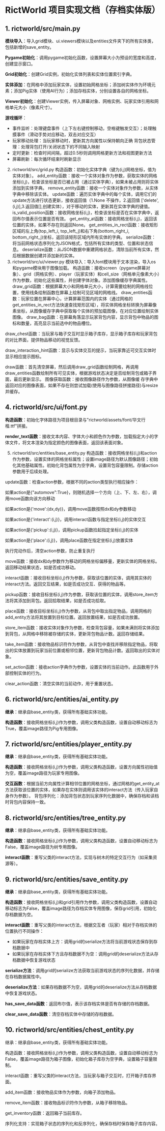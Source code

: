# RictWorld 项目实现文档（存档实体版）

## 1. rictworld/src/main.py

**模块导入**：导入grid模块、ui.viewers模块以及entities文件夹下的所有实体类，包括新增的save_entity。

**Pygame初始化**：调用pygame初始化函数，设置屏幕大小为预设的宽度和高度，创建显示窗口。

**Grid初始化**：创建Grid实例，初始化实体列表和实体位置索引字典。

**实体添加**：在网格中添加玩家实体，设置初始网格坐标；添加树实体作为环境元素；添加Pig实体（使用AI行为）；添加存档实体，分别设置各自的网格坐标。

**Viewer初始化**：创建Viewer实例，传入屏幕对象、网格实例、玩家实体引用和网格单元大小（像素尺寸）。

**游戏循环**：
- 事件监听：处理键盘事件（上下左右键控制移动，空格键触发交互）；处理触摸事件（滑动手势对应移动，双击对应交互）
- 玩家移动处理：当玩家移动时，更新其方向属性以保持朝向正确
背包状态管理：处理背包打开/关闭状态下的不同输入映射
- 定时更新：检查时间间隔，超过0.5秒则调用网格更新方法和视图更新方法
- 屏幕刷新：每次循环结束时刷新显示
2. rictworld/src/grid.py
构造函数：初始化实体字典（键为(i,j)网格坐标，值为实体对象）。
add_entity函数：接收一个实体对象作为参数，获取实体的网格坐标(i,j)，检查该坐标是否已被占用（通过实体字典），如果未被占用则将实体添加到实体字典。
remove_entity函数：接收一个实体对象作为参数，从实体字典中移除该实体。
update函数：遍历实体字典中的每个实体，调用它们的update方法进行状态更新，接收返回值（1.None 不操作，2.返回值 ['delete',(i,j)],3.返回值[],创建实体），对于移动的实体，更新其在实体字典的键值。
is_valid_position函数：接收网格坐标(i,j)，检查该坐标是否在实体字典中，返回布尔值表示位置是否有效。
get_entity_at函数：接收网格坐标(i,j)，返回该位置的实体，如果不存在则返回None。
get_entities_in_rect函数：接收矩形区域的左上角(top_left_i, top_left_j)和右下角(bottom_right_i, bottom_right_j)坐标，返回该矩形区域内所有实体的字典。
serialize函数：将当前网格状态序列化为JSON格式，包括所有实体的类型、位置和状态信息。
deserialize函数：从JSON数据中重建网格状态，清除当前所有实体，然后根据数据创建并添加新的实体。
3. rictworld/src/ui/viewer.py
模块导入：导入font模块用于文本渲染，导入os和pygame模块用于图像加载。
构造函数：接收screen（pygame屏幕对象）、grid（网格实例）、player（玩家实体）和cell_size（网格单元像素大小）作为参数，初始化这些属性，并创建字体对象。添加图像缓存字典属性。
draw_grid函数：根据屏幕大小和网格单元大小，计算需要绘制的网格线位置，使用线条绘制函数在屏幕上绘制可见区域的网格线。
draw_entities函数：玩家位置在屏幕中心，计算屏幕范围内的实体（通过网格的get_entities_in_rect方法快速查找矩形区域），将实体网格坐标转换为屏幕像素坐标，从图像缓存字典中获取每个实体的预加载图像，在对应位置绘制实体图像。
draw_bag函数：在屏幕角落显示玩家背包内容，显示背包中物品的图标和数量，高亮显示当前选中的物品槽位。

draw_chest函数：当玩家与箱子交互时显示箱子库存，显示箱子库存和玩家背包的对比界面，提供物品移动的视觉反馈。

draw_interaction_hint函数：显示与实体交互的提示，当玩家靠近可交互实体时显示相应提示图标。

draw函数：首先清空屏幕，然后调用draw_grid函数绘制网格，再调用draw_entities函数绘制所有可见实体，根据游戏状态决定是否绘制背包或箱子界面，最后更新显示。
图像获取函数：接收图像路径作为参数，从图像缓  存字典中返回对应的图像表面，如果不存在则尝试加载(使用与图像路径拼接路径)与resize并缓存。

## 4. rictworld/src/ui/font.py

**构造函数**：初始化字体路径为项目根目录与"rictworld/assets/font/华文行楷.ttf"拼接。

**render_text函数**：接收文本内容、字体大小和颜色作为参数，加载指定大小的字体文件，将文本渲染为指定颜色的图像表面，返回该表面对象。


5. rictworld/src/entities/base_entity.py
构造函数：接收网格坐标(i,j)和action作为参数，设置实体的网格坐标属性；设置image路径为默认图像路径；初始化其他基础属性。初始化背包属性为空字典，设置背包容量限制。存储action参数用于后续处理。

update函数：检查action参数，根据不同的action类型执行相应操作：

如果action是{"automove":True}，则随机选择一个方向（上、下、左、右），调用move函数向该方向移动

如果action是{'move':(dx,dy)}，调用move函数按照dx和dy参数移动

如果action是{'interact':(i,j)}，调用interact函数与指定坐标(i,j)的实体交互

如果action是{'pickup':(i,j)}，调用pickup函数捡起指定坐标(i,j)的实体

如果action是{'place':(i,j)}，调用place函数在指定坐标(i,j)放置实体

执行完动作后，清空action参数，防止重复执行

move函数：接收dx和dy参数作为移动的网格坐标偏移量，更新实体的网格坐标。返回移动结果状态，如是否成功移动。

interact函数：接收目标坐标(i,j)作为参数，获取该位置的实体，调用其实体的interact方法。返回交互结果，如是否成功交互、获得的物品等。

pickup函数：接收目标坐标(i,j)作为参数，获取该位置的实体，调用store_item方法将其添加到背包。返回拾取结果，如是否成功拾取。

place函数：接收目标坐标(i,j)作为参数，从背包中取出指定物品，调用网格的add_entity方法将其放置到目标位置。返回放置结果，如是否成功放置。

store_item函数：接收实体对象作为参数，检查背包容量，如果未满则将实体添加到背包，从网格中移除被存储的实体，更新背包物品计数。返回存储结果。

take_item函数：接收物品标识符作为参数，从背包中查找并移除指定物品，将取出的实体放置到玩家当前位置或相邻位置，更新背包物品计数。返回取出的实体对象。

set_action函数：接收action字典作为参数，设置实体的当前动作。此函数用于外部控制实体的行为。

clear_action函数：清空实体的当前动作，用于重置状态。

## 6. rictworld/src/entities/ai_entity.py

**继承**：继承自base_entity类，获得所有基础实体功能。

**构造函数**：接收网格坐标(i,j)作为参数，调用父类构造函数，设置自动移动标志为True，覆盖image路径为Pig专用图像。

## 7. rictworld/src/entities/player_entity.py

**继承**：继承自base_entity类，获得所有基础实体功能。

**构造函数**：接收网格坐标(i,j)作为参数，调用父类构造函数，设置方向属性初始值为空，覆盖image路径为玩家专用图像。


**交互函数**：根据当前方向属性计算相邻位置的网格坐标，通过网格的get_entity_at方法获取该位置的实体，如果存在实体则调用该实体的interact方法（传入玩家自身作为参数）。
背包序列化：添加背包状态到玩家序列化数据中，确保存档和读档时背包内容保持一致。

## 8. rictworld/src/entities/tree_entity.py

**继承**：继承自base_entity类，获得所有基础实体功能。

**构造函数**：接收网格坐标(i,j)作为参数，调用父类构造函数，设置自动移动标志为False，覆盖image路径为树专用图像。

**interact函数**：重写父类的interact方法，实现与树木的特定交互行为（如采集资源等）。

## 9. rictworld/src/entities/save_entity.py

**继承**：继承自base_entity类，获得所有基础实体功能。

**构造函数**：接收网格坐标(i,j)和grid引用作为参数，调用父类构造函数，设置自动移动标志为False，覆盖image路径为存档实体专用图像，保存grid引用，初始化存档数据为空。

**interact函数**：重写父类的interact方法，根据交互者（玩家）相对于存档实体的位置执行不同操作：
- 如果玩家在存档实体上方：调用grid的serialize方法将当前游戏状态保存到存档数据中
- 如果玩家在存档实体下方且存档数据不为空：调用grid的deserialize方法从存档数据中恢复游戏状态

**serialize方法**：调用grid的serialize方法获取当前游戏状态的序列化数据，并存储在存档数据属性中。

**deserialize方法**：如果存档数据不为空，调用grid的deserialize方法从存档数据中恢复游戏状态。

**has_save_data函数**：返回布尔值，表示该存档实体是否有存储的存档数据。

**clear_save_data函数**：清空存档实体中存储的存档数据。

## 10. rictworld/src/entities/chest_entity.py
继承：继承自base_entity类，获得所有基础实体功能。

构造函数：接收网格坐标(i,j)作为参数，调用父类构造函数，设置自动移动标志为False，覆盖image路径为箱子图像，初始化箱子库存为空字典，设置箱子容量限制。

interact函数：重写父类的interact方法，当玩家与箱子交互时，打开箱子库存界面。

add_item函数：接收物品实体作为参数，向箱子添加物品。

remove_item函数：接收物品标识符作为参数，从箱子移除物品。

get_inventory函数：返回箱子当前库存。

序列化支持：实现箱子状态的序列化和反序列化，确保存档时保存箱子库存内容。